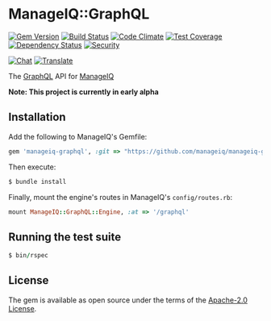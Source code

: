 # ManageIQ::GraphQL

[![Gem Version](https://badge.fury.io/rb/manageiq-graphql.svg)](http://badge.fury.io/rb/manageiq-graphql)
[![Build Status](https://travis-ci.org/ManageIQ/manageiq-graphql.svg)](https://travis-ci.org/ManageIQ/manageiq-graphql)
[![Code Climate](https://codeclimate.com/github/ManageIQ/manageiq-graphql.svg)](https://codeclimate.com/github/ManageIQ/manageiq-graphql)
[![Test Coverage](https://codeclimate.com/github/ManageIQ/manageiq-graphql/badges/coverage.svg)](https://codeclimate.com/github/ManageIQ/manageiq-graphql/coverage)
[![Dependency Status](https://gemnasium.com/ManageIQ/manageiq-graphql.svg)](https://gemnasium.com/ManageIQ/manageiq-graphql)
[![Security](https://hakiri.io/github/ManageIQ/manageiq-graphql/master.svg)](https://hakiri.io/github/ManageIQ/manageiq-graphql/master)

[![Chat](https://badges.gitter.im/Join%20Chat.svg)](https://gitter.im/ManageIQ/api?utm_source=badge&utm_medium=badge&utm_campaign=pr-badge&utm_content=badge)
[![Translate](https://img.shields.io/badge/translate-zanata-blue.svg)](https://translate.zanata.org/zanata/project/view/manageiq-graphql)

The [GraphQL](http://graphql.org/) API for [ManageIQ](https://github.com/ManageIQ/manageiq)

**Note: This project is currently in early alpha**

## Installation

Add the following to ManageIQ's Gemfile:

```ruby
gem 'manageiq-graphql', :git => "https://github.com/manageiq/manageiq-graphql"
```

Then execute:

```bash
$ bundle install
```

Finally, mount the engine's routes in ManageIQ's `config/routes.rb`:

```ruby
mount ManageIQ::GraphQL::Engine, :at => '/graphql'
```

## Running the test suite

```ruby
$ bin/rspec
```

## License

The gem is available as open source under the terms of the [Apache-2.0 License](https://opensource.org/licenses/Apache-2.0).
